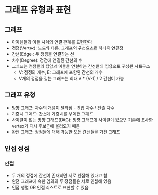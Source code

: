 # 그래프 유형과 표현  
## 그래프  
* 아이템들과 이들 사이의 연결 관계를 표현한다  
* 정점(Vertex): 노드와 다름. 그래프의 구성요소로 하나의 연결점  
* 간선(Edge): 두 정점을 연결하는 선  
* 차수(Degree): 정점에 연결된 간선의 수  
* 그래프는 정점들의 집합과 이들을 연결하는 간선들의 집합으로 구성된 자료구조  
  - V: 점정의 개수, E: 그래프에 포함된 간선의 개수  
  - V개의 정점을 갖는 그래프는 최대 V * (V-1) / 2 간선이 가능  

## 그래프 유형  
* 방향 그래프: 차수의 개념이 달라짐 - 진입 차수 / 진출 차수  
* 가중치 그래프: 간선에 가중치를 부여한 그래프  
* 사이클이 없는 방향 그래프(DAG): 방향 그래프에 사이클이 있으면 기존에 조사한 vertex가 다시 후보군에 올라오기 때문  
* 완전 그래프: 정점들에 대해 가능한 모든 간선들을 가진 그래프  

## 인접 정점  
### 인접  
* 두 개의 정점에 간선이 존재하면 서로 인접해 있다고 함  
* 완전 그래프에 속한 임의의 두 정점들은 서로 인접해 있음  
* 인접 행렬 OR 인접 리스트로 표현할 수 있음  